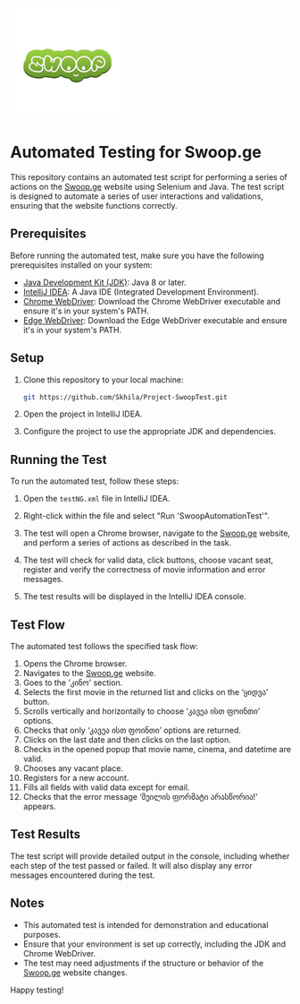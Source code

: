 ![SwoopLogo](./SwoopLogo.png)
# Automated Testing for Swoop.ge

This repository contains an automated test script for performing a series of actions on the [Swoop.ge](https://swoop.ge) website using Selenium and Java. The test script is designed to automate a series of user interactions and validations, ensuring that the website functions correctly.

## Prerequisites

Before running the automated test, make sure you have the following prerequisites installed on your system:

- [Java Development Kit (JDK)](https://www.oracle.com/java/technologies/javase-downloads.html): Java 8 or later.
- [IntelliJ IDEA](https://www.jetbrains.com/idea/): A Java IDE (Integrated Development Environment).
- [Chrome WebDriver](https://sites.google.com/a/chromium.org/chromedriver/downloads): Download the Chrome WebDriver executable and ensure it's in your system's PATH.
- [Edge WebDriver](https://developer.microsoft.com/en-us/microsoft-edge/tools/webdriver/): Download the Edge WebDriver executable and ensure it's in your system's PATH.

## Setup

1. Clone this repository to your local machine:

   ```bash
   git https://github.com/Skhila/Project-SwoopTest.git
   ```

2. Open the project in IntelliJ IDEA.

3. Configure the project to use the appropriate JDK and dependencies.

## Running the Test

To run the automated test, follow these steps:

1. Open the `testNG.xml` file in IntelliJ IDEA.

2. Right-click within the file and select "Run 'SwoopAutomationTest'".

3. The test will open a Chrome browser, navigate to the [Swoop.ge](https://swoop.ge) website, and perform a series of actions as described in the task.

4. The test will check for valid data, click buttons, choose vacant seat, register and verify the correctness of movie information and error messages.

5. The test results will be displayed in the IntelliJ IDEA console.

## Test Flow

The automated test follows the specified task flow:

1. Opens the Chrome browser.
2. Navigates to the [Swoop.ge](https://swoop.ge) website.
3. Goes to the 'კინო' section.
4. Selects the first movie in the returned list and clicks on the ‘ყიდვა’ button.
5. Scrolls vertically and horizontally to choose ‘კავეა ისთ ფოინთი’ options.
6. Checks that only ‘კავეა ისთ ფოინთი’ options are returned.
7. Clicks on the last date and then clicks on the last option.
8. Checks in the opened popup that movie name, cinema, and datetime are valid.
9. Chooses any vacant place.
10. Registers for a new account.
11. Fills all fields with valid data except for email.
12. Checks that the error message ‘მეილის ფორმატი არასწორია!' appears.

## Test Results

The test script will provide detailed output in the console, including whether each step of the test passed or failed. It will also display any error messages encountered during the test.

## Notes

- This automated test is intended for demonstration and educational purposes.
- Ensure that your environment is set up correctly, including the JDK and Chrome WebDriver.
- The test may need adjustments if the structure or behavior of the [Swoop.ge](https://swoop.ge) website changes.

Happy testing!